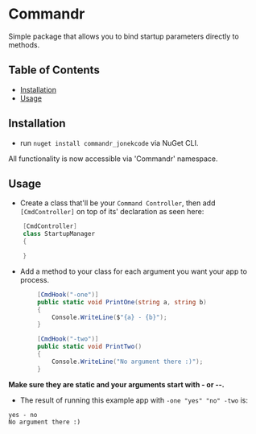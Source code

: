 # Commandr
Simple package that allows you to bind startup parameters directly to methods.

## Table of Contents

-   [Installation](#installation)
-   [Usage](#usage)

## Installation
- run `nuget install commandr_jonekcode` via NuGet CLI.

All functionality is now accessible via 'Commandr' namespace.

## Usage

- Create a class that'll be your `Command Controller`, then add `[CmdController]` on top of its' declaration as seen here:
```csharp
    [CmdController]
    class StartupManager
    {

    }
```

- Add a method to your class for each argument you want your app to process.

```csharp
        [CmdHook("-one")]
        public static void PrintOne(string a, string b)
        {
            Console.WriteLine($"{a} - {b}");
        }

        [CmdHook("-two")]
        public static void PrintTwo()
        {
            Console.WriteLine("No argument there :)");
        }
```

**Make sure they are static and your arguments start with - or --.**

- The result of running this example app with `-one "yes" "no" -two` is:

```
yes - no
No argument there :)
```
